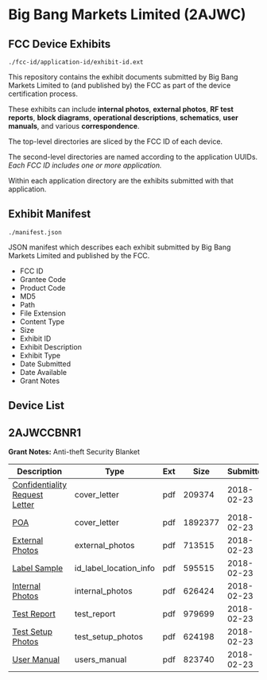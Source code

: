 # Big Bang Markets Limited (2AJWC)
## FCC Device Exhibits

```
./fcc-id/application-id/exhibit-id.ext
```

This repository contains the exhibit documents submitted by Big Bang Markets Limited to (and published by) the FCC as part of the device certification process.

These exhibits can include **internal photos**, **external photos**, **RF test reports**, **block diagrams**, **operational descriptions**, **schematics**, **user manuals**, and various **correspondence**.

The top-level directories are sliced by the FCC ID of each device.

The second-level directories are named according to the application UUIDs. *Each FCC ID includes one or more application.*

Within each application directory are the exhibits submitted with that application. 

## Exhibit Manifest

```
./manifest.json
```

JSON manifest which describes each exhibit submitted by Big Bang Markets Limited and published by the FCC.

- FCC ID
- Grantee Code
- Product Code
- MD5
- Path
- File Extension
- Content Type
- Size
- Exhibit ID
- Exhibit Description
- Exhibit Type
- Date Submitted
- Date Available
- Grant Notes

## Device List
## 2AJWCCBNR1
**Grant Notes:** Anti-theft Security Blanket

| Description | Type | Ext | Size | Submitted | Available |
| ----------- | ---- | --- | ---- | --------- | --------- |
| [Confidentiality Request Letter](2AJWCCBNR1/6617f2566dfb8d9a972d37a4d9b7388e/3759797.pdf) | cover_letter | pdf | 209374 | 2018-02-23 | 2018-02-23 |
| [POA](2AJWCCBNR1/6617f2566dfb8d9a972d37a4d9b7388e/3759798.pdf) | cover_letter | pdf | 1892377 | 2018-02-23 | 2018-02-23 |
| [External Photos](2AJWCCBNR1/6617f2566dfb8d9a972d37a4d9b7388e/3759794.pdf) | external_photos | pdf | 713515 | 2018-02-23 | 2018-02-23 |
| [Label Sample](2AJWCCBNR1/6617f2566dfb8d9a972d37a4d9b7388e/3759796.pdf) | id_label_location_info | pdf | 595515 | 2018-02-23 | 2018-02-23 |
| [Internal Photos](2AJWCCBNR1/6617f2566dfb8d9a972d37a4d9b7388e/3759795.pdf) | internal_photos | pdf | 626424 | 2018-02-23 | 2018-02-23 |
| [Test Report](2AJWCCBNR1/6617f2566dfb8d9a972d37a4d9b7388e/3759799.pdf) | test_report | pdf | 979699 | 2018-02-23 | 2018-02-23 |
| [Test Setup Photos](2AJWCCBNR1/6617f2566dfb8d9a972d37a4d9b7388e/3759800.pdf) | test_setup_photos | pdf | 624198 | 2018-02-23 | 2018-02-23 |
| [User Manual](2AJWCCBNR1/6617f2566dfb8d9a972d37a4d9b7388e/3759801.pdf) | users_manual | pdf | 823740 | 2018-02-23 | 2018-02-23 |
